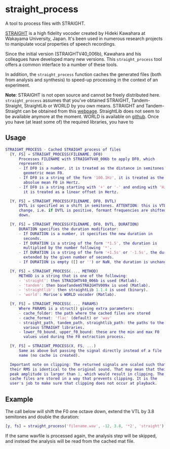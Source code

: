 # straight_process
A tool to process files with STRAIGHT.

[STRAIGHT](http://www.wakayama-u.ac.jp/~kawahara/STRAIGHTadv/index_e.html) is a high fidelity vocoder created by Hideki Kawahara at Wakayama University, Japan. It's been used in numerous research projects to manipulate vocal properties of speech recordings.

Since the initial version (STRAIGHTV40_006b), Kawahara and his colleagues have developed many new versions. This `straight_process` tool offers a common interface to a number of these tools.

In addition, the `straight_process` function caches the generated files (both from analysis and synthesis) to speed-up processing in the context of an experiment.

__Note__: STRAIGHT is not open source and cannot be freely distributed here. `straight_process` assumes that you've obtained STRAIGHT, Tandem-Straight, StraightLib or WORLD by you own means. STRAIGHT and Tandem-Straight can be obtained from this [webpage](http://www.wakayama-u.ac.jp/~kawahara/STRAIGHTadv/index_e.html). StraightLib does not seem to be available anymore at the moment. WORLD is available on [github](https://github.com/mmorise/World). Once you have (at least some of) the required libraries, you have to

## Usage

```matlab
STRAIGHT_PROCESS - Cached STRAIGHT process of files
  [Y, FS] = STRAIGHT_PROCESS(FILENAME, DF0)
      Processes FILENAME with STRAIGHTV40_006b to apply DF0, which
      represents:
      - If DF0 is a number, it is treated as the distance in semitones from the
        geometric mean F0.
      - If DF0 is a string of the form '100.1Hz', it is treated as the new
        absolue mean F0 in Hertz.
      - If DF0 is a string starting with '+' or '-' and ending with 'Hz',
        it is treated as a linear offset in Hertz.

  [Y, FS] = STRAIGHT_PROCESS(FILENAME, DF0, DVTL)
      DVTL is specified as a shift in semitones. ATTENTION: this is VTL
      change, i.e. if DVTL is positive, formant frequencies are shifted
      down.

  [Y, FS] = STRAIGHT_PROCESS(FILENAME, DF0, DVTL, DURATION)
      DURATION specifies the duration modificator:
      - If DURATION is a number, it specifies the new duration in
        seconds.
      - If DURATION is a string of the form '*1.5', the duration is
        multiplied by the number following '*'.
      - If DURATION is a string of the form '+1.5s' or '-1.5s', the duration is
        extended by the given number of seconds.
      - If DURATION is empty ([] or '') or NaN, the duration is unchanged.

  [Y, FS] = STRAIGHT_PROCESS(..., METHOD)
      METHOD is a string that is one of the following:
      - 'straight': then STRAIGHTV40_006b is used (Matlab).
      - 'tandem': then baseTandemSTRAIGHTV009x is used (Matlab).
      - 'straightlib': then straightLib 1.1.4 is used (binary).
      - 'world': Morise's WORLD vocoder (Matlab).

  [Y, FS] = STRAIGHT_PROCESS(..., PARAMS)
      Where PARAMS is a struct() giving extra parameters:
      - cache_folder: the path where the cached files are stored
      - cache_format: 'flac' (default) or 'wav'
      - straight_path, tandem_path, straightlib_path: the paths to the
        various STRAIGHT libraries.
      - lower_f0_bound, upper_f0_bound: these are the min and max F0
        values used during the F0 extraction process.

  [Y, FS] = STRAIGHT_PROCESS(X, FS, ...)
      Same as above but passing the signal directly instead of a file
      name (no cache is created).

  Important note on clipping: The returned signals are scaled such that
  their RMS is identical to the original sound. That may mean that their
  peak amplitude is larger than 1, which would result in clipping. The
  cache files are stored in a way that prevents clipping. It is the
  user's job to make sure that clipping does not occur at playback.
```

## Example

The call below will shift the F0 one octave down, extend the VTL by 3.8
semitones and double the duration:

```matlab
[y, fs] = straight_process('filename.wav', -12, 3.8, '*2', 'straight');
```

If the same wavfile is processed again, the analysis step will be skipped, and
instead the analysis will be read from the cached mat file.

